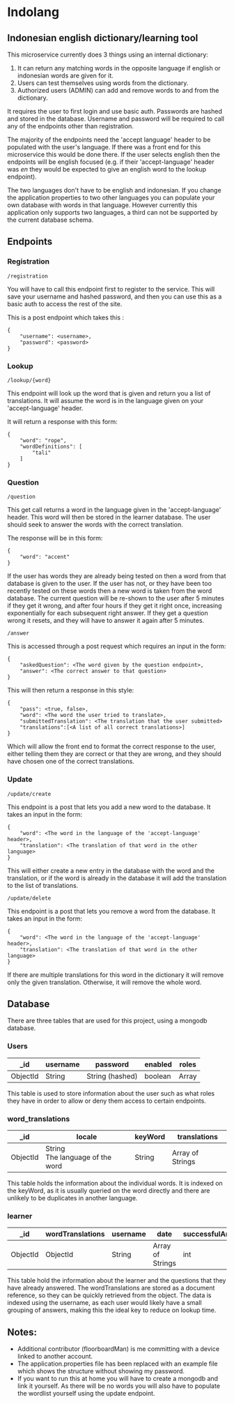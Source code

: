 # Indolang

## Indonesian english dictionary/learning tool

This microservice currently does 3 things using an internal dictionary:

1) It can return any matching words in the opposite language if english or indonesian words are given for it.
2) Users can test themselves using words from the dictionary.
3) Authorized users (ADMIN) can add and remove words to and from the dictionary.

It requires the user to first login and use basic auth. Passwords are hashed and stored in the database. Username and
password will be required to call any of the endpoints other than registration.

The majority of the endpoints need the 'accept language' header to be populated with the user's language. If there was a
front end for this microservice this would be done there. If the user selects english then the endpoints will be english
focused (e.g. if their 'accept-language' header was _en_ they would be expected to give an english word to the lookup
endpoint).

The two languages don't have to be english and indonesian. If you change the application properties to two other
languages you can populate your own database with words in that language. However currently this application only
supports two languages, a third can not be supported by the current database schema.

## Endpoints

### Registration

    /registration

You will have to call this endpoint first to register to the service. This will save your username and hashed password,
and then you can use this as a basic auth to access the rest of the site.

This is a post endpoint which takes this :

    {
        "username": <username>,
        "password": <password>
    }


### Lookup

    /lookup/{word}

This endpoint will look up the word that is given and return you a list of translations. It will assume the word is in
the language given on your 'accept-language' header.

It will return a response with this form:

    {
        "word": "rope",
        "wordDefinitions": [
            "tali"
        ]
    }

### Question

    /question

This get call returns a word in the language given in the 'accept-language' header. This word will then be stored in the
learner database. The user should seek to answer the words with the correct translation.

The response will be in this form:

    {
        "word": "accent"
    }

If the user has words they are already being tested on then a word from that database is given to the user. If the user
has not, or they have been too recently tested on these words then a new word is taken from the word database. The
current question will be re-shown to the user after 5 minutes if they get it wrong, and after four hours if they get it
right once, increasing exponentially for each subsequent right answer. If they get a question wrong it resets, and they
will have to answer it again after 5 minutes.

    /answer

This is accessed through a post request which requires an input in the form:

    {
        "askedQuestion": <The word given by the question endpoint>,
        "answer": <The correct answer to that question>
    }

This will then return a response in this style:

    {
        "pass": <true, false>,
        "word": <The word the user tried to translate>,
        "submittedTranslation": <The translation that the user submitted>
        "translations":[<A list of all correct translations>]
    }

Which will allow the front end to format the correct response to the user, either telling them they are correct or that
they are wrong, and they should have chosen one of the correct translations.

### Update

    /update/create

This endpoint is a post that lets you add a new word to the database. It takes an input in the form:

    {
        "word": <The word in the language of the 'accept-language' header>,
        "translation": <The translation of that word in the other language>
    }

This will either create a new entry in the database with the word and the translation, or if the word is already in the
database it will add the translation to the list of translations.

    /update/delete

This endpoint is a post that lets you remove a word from the database. It takes an input in the form:

    {
        "word": <The word in the language of the 'accept-language' header>,
        "translation": <The translation of that word in the other language>
    }

If there are multiple translations for this word in the dictionary it will remove only the given translation. Otherwise,
it will remove the whole word.

## Database

There are three tables that are used for this project, using a mongodb database.

### Users

| _id      | username | password        | enabled | roles |
|----------|----------|-----------------|---------|-------|
| ObjectId | String   | String (hashed) | boolean | Array |

This table is used to store information about the user such as what roles they have in order to allow or deny them
access to certain endpoints.

### word_translations

| _id      | locale                               | keyWord | translations     |
|----------|--------------------------------------|---------|------------------|
| ObjectId | String<br/> The language of the word | String  | Array of Strings |

This table holds the information about the individual words. It is indexed on the keyWord, as it is usually queried on
the word directly and there are unlikely to be duplicates in another language.

### learner

| _id      | wordTranslations | username | date             | successfulAnswers |
|----------|------------------|----------|------------------|-------------------|
| ObjectId | ObjectId         | String   | Array of Strings | int               |

This table hold the information about the learner and the questions that they have already answered. The
wordTranslations are stored as a document reference, so they can be quickly retrieved from the object. The data is
indexed using the username, as each user would likely have a small grouping of answers, making this the ideal key to
reduce on lookup time.

## Notes:

- Additional contributor (floorboardMan) is me committing with a device linked to another account.
- The application.properties file has been replaced with an example file which shows the structure without showing my
  password.
- If you want to run this at home you will have to create a mongodb and link it yourself. As there will be no words you
  will also have to populate the wordlist yourself using the update endpoint.
